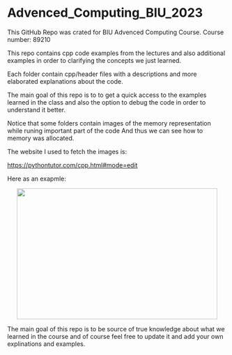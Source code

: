 # Advenced_Computing_BIU_2023

This GitHub Repo was crated for BIU Advenced Computing Course. 
Course number: 89210

This repo contains cpp code examples from the lectures and also additional examples in order to clarifying the concepts we just learned.

Each folder contain cpp/header files with a descriptions and more elaborated explanations about the code.

The main goal of this repo is to to get a quick access to the examples learned in the class and also the option to debug the code in order to understand it better.

Notice that some folders contain images of the memory representation while runing important part of the code And thus we can see how to memory was allocated.

The website I used to fetch the images is:

https://pythontutor.com/cpp.html#mode=edit

Here as an exapmle:

<p align="center">
  <img width="460" height="300" src="![8_Dynamic_allocation](https://user-images.githubusercontent.com/91119719/201498961-1502904c-2511-4411-89db-9c8166f303ea.png)
">
</p>

The main goal of this repo is to be source of true knowledge about what we learned in the course and of course feel free to update it and add your own explinations and examples.

